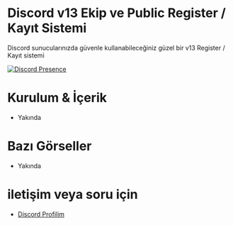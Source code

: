 # Discord v13 Ekip ve Public Register / Kayıt Sistemi 


Discord sunucularınızda güvenle kullanabileceğiniz güzel bir v13 Register / Kayıt sistemi

  

 [![Discord Presence](https://lanyard.cnrad.dev/api/560917924257464320)](https://discord.com/users/560917924257464320)

  
 # Kurulum & İçerik 


 - Yakında 

  

 # Bazı Görseller  

- Yakında 


 # iletişim veya soru için

 - [Discord Profilim](https://discord.com/users/560917924257464320) 
